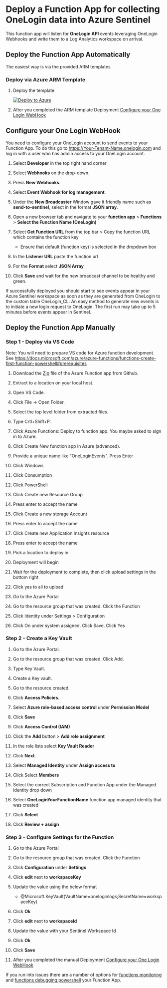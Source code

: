 # Deploy a Function App for collecting OneLogin data into Azure Sentinel

This function app will listen for **OneLogin API** events leveraging OneLogin Webhooks and write them to a Log Analytics workspace on arrival.

## Deploy the Function App Automatically

The easiest way is via the provided ARM templates

### Deploy via Azure ARM Template

1. Deploy the template

	[![Deploy to Azure](https://aka.ms/deploytoazurebutton)](https://portal.azure.com/#create/Microsoft.Template/uri/https%3A%2F%2Fraw.githubusercontent.com%2FAzure%2FAzure-Sentinel%2Fmaster%2FDataConnectors%2FOneLogin%2Fazuredeploy.json)

2. After you completed the ARM template Deployment [Configure your One Login WebHook](#configure-your-one-login-webhook)

## Configure your One Login WebHook

You need to configure your OneLogin account to send events to your Function App. To do this go to https://Your-Tenant-Name.onelogin.com and log in with a user who has admin access to your OneLogin account.

1. Select **Developer** in the top right hand corner

2. Select **Webhooks** on the drop-down.

3. Press **New Webhooks**.

4. Select **Event Webhook for log management**.

5. Under the **New Broadcaster** Window gave it friendly name such as **send-to-sentinel**, select in the format **JSON array**.

6. Open a new browser tab and navigate to your **function app** > **Functions** > **Select the Function Name (OneLogin)**

8. Select **Get Function URL** from the top bar > Copy the function URL which contains the function key

	* Ensure that default (function key) is selected in the dropdown box

9. In the **Listener URL** paste the function url

10. For the **Format** select **JSON Array**

10. Click **Save** and wait for the new broadcast channel to be healthy and green.

If successfully deployed you should start to see events appear in your Azure Sentinel workspace as soon as they are generated from OneLogin to the custom table OneLogin_CL. An easy method to generate new events is to initiate a new login request to OneLogin. The first run may take up to 5 minutes before events appear in Sentinel.

## Deploy the Function App Manually

### Step 1 - Deploy via VS Code

Note: You will need to prepare VS code for Azure function development. See https://docs.microsoft.com/azure/azure-functions/functions-create-first-function-powershell#prerequisites


1. Download the [Zip](https://github.com/Azure/Azure-Sentinel/blob/master/DataConnectors/OneLogin/OneLogin_logs_template.zip?raw=true) file of the Azure Function app from Github.

2. Extract to a location on your local host.

3. Open VS Code.

4. Click File -> Open Folder.

5. Select the top level folder from extracted files.

6. Type Crtl+Shift+P.

7. Click Azure Functions: Deploy to function app. You maybe asked to sign in to Azure.

8. Click Create New function app in Azure (advanced).

9. Provide a unique name like "OneLoginEvents". Press Enter

10. Click Windows

11. Click Consumption

12. Click PowerShell

13. Click Create new Resource Group

14. Press enter to accept the name

15. Click Create a new storage Account

16. Press enter to accept the name

17. Click Create new Application Insights resource

18. Press enter to accept the name

19. Pick a location to deploy in

20. Deployment will begin

21. Wait for the deployment to complete, then click upload settings in the bottom right

22. Click yes to all to upload

23. Go to the Azure Portal

24. Go to the resource group that was created. Click the Function

26. Click Identity under Settings > Configuration

28. Click On under system assigned. Click Save. Click Yes

  

### Step 2 - Create a Key Vault

1. Go to the Azure Portal.

2. Go to the resource group that was created. Click Add.

3. Type Key Vault.

4. Create a Key vault.

5. Go to the resource created.

6. Click **Access Policies**.

7. Select **Azure role-based access control** under **Permission Model**

8. Click **Save**

9. Click **Access Control (IAM)**

10. Click the **Add** button > **Add role assignment**

11. In the role lists select **Key Vault Reader**

12. Click **Next**.

13. Select **Managed Identity** under **Assign access to**

14. Click Select **Members**

15. Select the correct Subscription and Function App under the Managed identity drop down

16. Select **OneLoginYourFunctionName** function app managed identity that was created

17. Click **Select**

18. Click **Review + assign**

  

### Step 3 - Configure Settings for the Function

1. Go to the Azure Portal

2. Go to the resource group that was created. Click the Function

3. Click **Configuration** under **Settings**

4. Click **edit** next to **workspaceKey**

6. Update the value using the below format

	* @Microsoft.KeyVault(VaultName=oneloginlogs<name>;SecretName=workspaceKey)

7. Click **Ok**

8. Click **edit** next to **workspaceId**

9. Update the value with your Sentinel Workspace Id

10. Click **Ok**

11. Click **Save**

12. After you completed the manual Deployment [Configure your One Login WebHook](#configure-your-one-login-webhook)

If you run into issues there are a number of options for [functions monitoring](https://docs.microsoft.com/azure/azure-functions/functions-monitoring?tabs=cmd) and [functions debugging powershell](https://docs.microsoft.com/azure/azure-functions/functions-debug-powershell-local) your Function App.